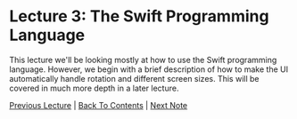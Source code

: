 # Lecture 3: The Swift Programming Language

This lecture we'll be looking mostly at how to use the Swift programming language. However, we begin with a brief description of how to make the UI automatically handle rotation and different screen sizes. This will be covered in much more depth in a later lecture.

[Previous Lecture](../Lecture%202%20-%20MVC/Lecture%202%20-%20MVC.md) | [Back To Contents](https://github.com/Firanus/stanford-iOS-lecture-notes) |  [Next Note](../Lecture%203%20-%20The%20Swift%20Programming%20Language/Part%201%20-%20Autolayout%20Briefly.md)